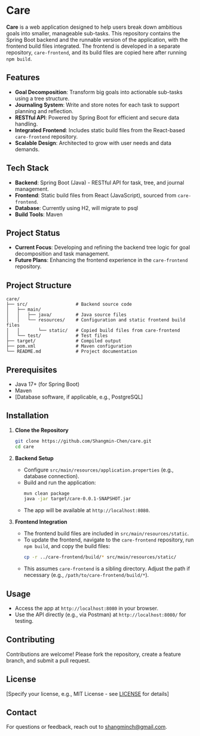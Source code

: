 # Care

**Care** is a web application designed to help users break down ambitious goals into smaller, manageable sub-tasks. This repository contains the Spring Boot backend and the runnable version of the application, with the frontend build files integrated. The frontend is developed in a separate repository, `care-frontend`, and its build files are copied here after running `npm build`.

## Features
- **Goal Decomposition**: Transform big goals into actionable sub-tasks using a tree structure.
- **Journaling System**: Write and store notes for each task to support planning and reflection.
- **RESTful API**: Powered by Spring Boot for efficient and secure data handling.
- **Integrated Frontend**: Includes static build files from the React-based `care-frontend` repository.
- **Scalable Design**: Architected to grow with user needs and data demands.

## Tech Stack
- **Backend**: Spring Boot (Java) - RESTful API for task, tree, and journal management.
- **Frontend**: Static build files from React (JavaScript), sourced from `care-frontend`.
- **Database**: Currently using H2, will migrate to psql
- **Build Tools**: Maven

## Project Status
- **Current Focus**: Developing and refining the backend tree logic for goal decomposition and task management.
- **Future Plans**: Enhancing the frontend experience in the `care-frontend` repository.

## Project Structure
```
care/
├── src/                  # Backend source code
│   ├── main/
│   │   ├── java/         # Java source files
│   │   └── resources/    # Configuration and static frontend build files
│   │       └── static/   # Copied build files from care-frontend
│   └── test/             # Test files
├── target/               # Compiled output
├── pom.xml               # Maven configuration
└── README.md             # Project documentation
```

## Prerequisites
- Java 17+ (for Spring Boot)
- Maven
- [Database software, if applicable, e.g., PostgreSQL]

## Installation
1. **Clone the Repository**  
   ```bash
   git clone https://github.com/Shangmin-Chen/care.git
   cd care
   ```

2. **Backend Setup**  
   - Configure `src/main/resources/application.properties` (e.g., database connection).
   - Build and run the application:  
     ```bash
     mvn clean package
     java -jar target/care-0.0.1-SNAPSHOT.jar
     ```
   - The app will be available at `http://localhost:8080`.

3. **Frontend Integration**  
   - The frontend build files are included in `src/main/resources/static`.
   - To update the frontend, navigate to the `care-frontend` repository, run `npm build`, and copy the build files:  
     ```bash
     cp -r ../care-frontend/build/* src/main/resources/static/
     ```
   - This assumes `care-frontend` is a sibling directory. Adjust the path if necessary (e.g., `/path/to/care-frontend/build/*`).

## Usage
- Access the app at `http://localhost:8080` in your browser.
- Use the API directly (e.g., via Postman) at `http://localhost:8080/` for testing.

## Contributing
Contributions are welcome! Please fork the repository, create a feature branch, and submit a pull request.

## License
[Specify your license, e.g., MIT License - see [LICENSE](LICENSE) for details]

## Contact
For questions or feedback, reach out to shangminch@gmail.com.